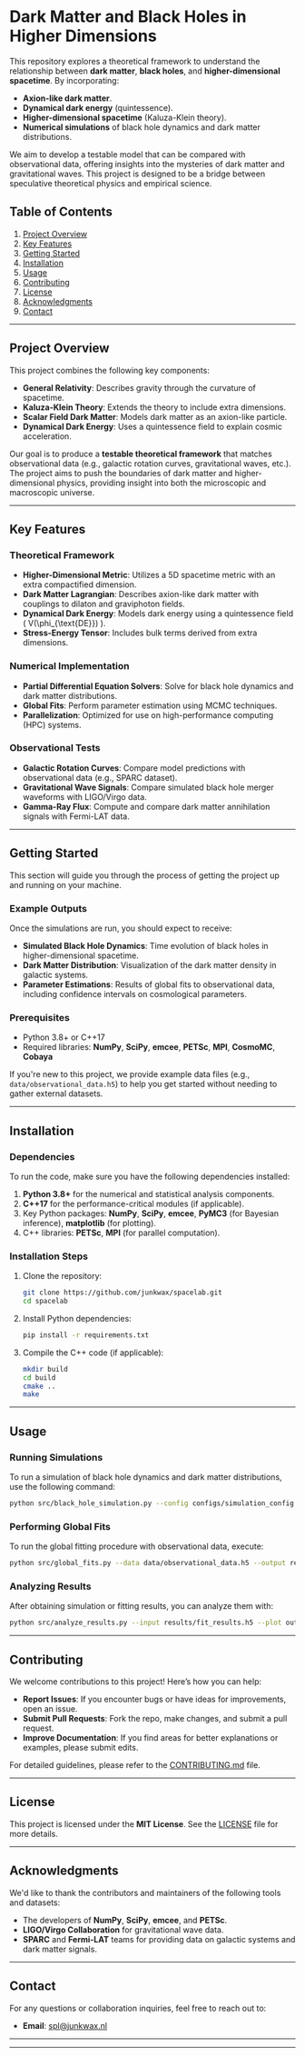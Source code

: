 # Dark Matter and Black Holes in Higher Dimensions

This repository explores a theoretical framework to understand the relationship between **dark matter**, **black holes**, and **higher-dimensional spacetime**. By incorporating:

- **Axion-like dark matter**.
- **Dynamical dark energy** (quintessence).
- **Higher-dimensional spacetime** (Kaluza-Klein theory).
- **Numerical simulations** of black hole dynamics and dark matter distributions.

We aim to develop a testable model that can be compared with observational data, offering insights into the mysteries of dark matter and gravitational waves. This project is designed to be a bridge between speculative theoretical physics and empirical science.

## Table of Contents
1. [Project Overview](#project-overview)
2. [Key Features](#key-features)
3. [Getting Started](#getting-started)
4. [Installation](#installation)
5. [Usage](#usage)
6. [Contributing](#contributing)
7. [License](#license)
8. [Acknowledgments](#acknowledgments)
9. [Contact](#contact)

---

## Project Overview

This project combines the following key components:

- **General Relativity**: Describes gravity through the curvature of spacetime.
- **Kaluza-Klein Theory**: Extends the theory to include extra dimensions.
- **Scalar Field Dark Matter**: Models dark matter as an axion-like particle.
- **Dynamical Dark Energy**: Uses a quintessence field to explain cosmic acceleration.

Our goal is to produce a **testable theoretical framework** that matches observational data (e.g., galactic rotation curves, gravitational waves, etc.). The project aims to push the boundaries of dark matter and higher-dimensional physics, providing insight into both the microscopic and macroscopic universe.

---

## Key Features

### Theoretical Framework
- **Higher-Dimensional Metric**: Utilizes a 5D spacetime metric with an extra compactified dimension.
- **Dark Matter Lagrangian**: Describes axion-like dark matter with couplings to dilaton and graviphoton fields.
- **Dynamical Dark Energy**: Models dark energy using a quintessence field \( V(\phi_{\text{DE}}) \).
- **Stress-Energy Tensor**: Includes bulk terms derived from extra dimensions.

### Numerical Implementation
- **Partial Differential Equation Solvers**: Solve for black hole dynamics and dark matter distributions.
- **Global Fits**: Perform parameter estimation using MCMC techniques.
- **Parallelization**: Optimized for use on high-performance computing (HPC) systems.

### Observational Tests
- **Galactic Rotation Curves**: Compare model predictions with observational data (e.g., SPARC dataset).
- **Gravitational Wave Signals**: Compare simulated black hole merger waveforms with LIGO/Virgo data.
- **Gamma-Ray Flux**: Compute and compare dark matter annihilation signals with Fermi-LAT data.

---

## Getting Started

This section will guide you through the process of getting the project up and running on your machine.

### Example Outputs
Once the simulations are run, you should expect to receive:

- **Simulated Black Hole Dynamics**: Time evolution of black holes in higher-dimensional spacetime.
- **Dark Matter Distribution**: Visualization of the dark matter density in galactic systems.
- **Parameter Estimations**: Results of global fits to observational data, including confidence intervals on cosmological parameters.

### Prerequisites
- Python 3.8+ or C++17
- Required libraries: **NumPy**, **SciPy**, **emcee**, **PETSc**, **MPI**, **CosmoMC**, **Cobaya**

If you're new to this project, we provide example data files (e.g., `data/observational_data.h5`) to help you get started without needing to gather external datasets.

---

## Installation

### Dependencies
To run the code, make sure you have the following dependencies installed:

1. **Python 3.8+** for the numerical and statistical analysis components.
2. **C++17** for the performance-critical modules (if applicable).
3. Key Python packages: **NumPy**, **SciPy**, **emcee**, **PyMC3** (for Bayesian inference), **matplotlib** (for plotting).
4. C++ libraries: **PETSc**, **MPI** (for parallel computation).

### Installation Steps

1. Clone the repository:
   ```bash
   git clone https://github.com/junkwax/spacelab.git
   cd spacelab
   ```

2. Install Python dependencies:
   ```bash
   pip install -r requirements.txt
   ```

3. Compile the C++ code (if applicable):
   ```bash
   mkdir build
   cd build
   cmake ..
   make
   ```

---

## Usage

### Running Simulations
To run a simulation of black hole dynamics and dark matter distributions, use the following command:

```bash
python src/black_hole_simulation.py --config configs/simulation_config.yaml
```

### Performing Global Fits
To run the global fitting procedure with observational data, execute:

```bash
python src/global_fits.py --data data/observational_data.h5 --output results/fit_results.h5
```

### Analyzing Results
After obtaining simulation or fitting results, you can analyze them with:

```bash
python src/analyze_results.py --input results/fit_results.h5 --plot output/plots/
```

---

## Contributing

We welcome contributions to this project! Here’s how you can help:

- **Report Issues**: If you encounter bugs or have ideas for improvements, open an issue.
- **Submit Pull Requests**: Fork the repo, make changes, and submit a pull request.
- **Improve Documentation**: If you find areas for better explanations or examples, please submit edits.

For detailed guidelines, please refer to the [CONTRIBUTING.md](CONTRIBUTING.md) file.

---

## License

This project is licensed under the **MIT License**. See the [LICENSE](LICENSE) file for more details.

---

## Acknowledgments

We'd like to thank the contributors and maintainers of the following tools and datasets:

- The developers of **NumPy**, **SciPy**, **emcee**, and **PETSc**.
- **LIGO/Virgo Collaboration** for gravitational wave data.
- **SPARC** and **Fermi-LAT** teams for providing data on galactic systems and dark matter signals.

---

## Contact

For any questions or collaboration inquiries, feel free to reach out to:

- **Email**: [spl@junkwax.nl](mailto:spl@junkwax.nl)

---
---

